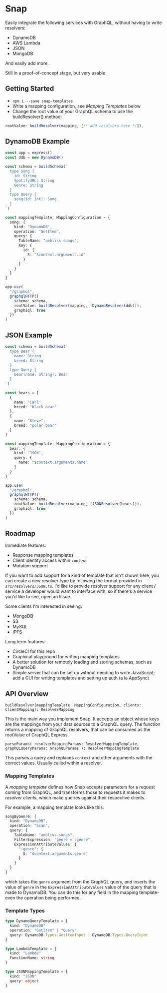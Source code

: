 # Snap

Easily integrate the following services with GraphQL, without having to write resolvers:

* DynamoDB
* AWS Lambda
* JSON
* MongoDB

And easily add more.

Still in a proof-of-concept stage, but very usable.

## Getting Started

* `npm i --save snap-templates`
* Write a mapping configuration, see _Mapping Templates_ below
* Change the root value of your GraphQL schema to use the buildResolver() method:

```typescript
rootValue: buildResolver(mapping, [/* add resolvers here */]),
```

## DynamoDB Example

```typescript
const app = express()
const ddb = new DynamoDB()

const schema = buildSchema(`
  type Song {
    id: String
    SpotifyURL: String
    Genre: String
  }
  type Query {
    song(id: Int): Song
  }
`)

const mappingTemplate: MappingConfiguration = {
  song: {
    kind: "DynamoDB",
    operation: "GetItem",
    query: {
      TableName: "ambliss-songs",
      Key: {
        id: {
          S: "$context.arguments.id"
        }
      }
    }
  }
}

app.use(
  "/graphql",
  graphqlHTTP({
    schema: schema,
    rootValue: buildResolver(mapping, [DynamoResolver(ddb)]),
    graphiql: true
  })
)
```

## JSON Example

```typescript
const schema = buildSchema(`
  type Bear {
    name: String
    breed: String
  }
  type Query {
    bear(name: String): Bear
  }
`)

const bears = [
  {
    name: "Carl",
    breed: "black bear"
  },
  {
    name: "Steve",
    breed: "polar bear"
  }
]

const mappingTemplate: MappingConfiguration = {
  bear: {
    kind: "JSON",
    query: {
      name: "$context.arguments.name"
    }
  }
}

app.use(
  "/graphql",
  graphqlHTTP({
    schema: schema,
    rootValue: buildResolver(mapping, [JSONResolver(bears)]),
    graphiql: true
  })
)
```

## Roadmap

Immediate features:

* Response mapping templates
* Client identity access within `context`
* ~~Mutation support~~

If you want to add support for a kind of template that isn't shown here, you can create a new resolver type by following the format provided in `src/resolvers/JSON.ts`.
I'd like to provide resolver support for any client / service a developer would want to interface with, so if there's a service you'd like to see, open an Issue.

Some clients I'm interested in seeing:

* MongoDB
* S3
* MySQL
* IPFS

Long term features:

* CircleCI for this repo
* Graphical playground for writing mapping templates
* A better solution for remotely loading and storing schemas, such as DynamoDB
* Simple server that can be set up without needing to write JavaScript; add a GUI for writing templates and setting up auth (a la AppSync)

## API Overview

`buildResolver(mappingTemplate: MappingConfiguration, clients: ClientMapping): ResolverMapping`

This is the main way you implement Snap.
It accepts an object whose keys are the mappings from your data sources to a GraphQL query.
The function returns a mapping of GraphQL resolvers, that can be consumed as the rootValue of GraphQL Express.

`parseParams( resolverMappingParams: ResolverMappingTemplate, graphQLQueryParams: GraphQLParams ): ResolverMappingTemplate`

This parses a query and replaces `context` and other arguments with the correct values.
Usually called within a resolver.

### Mapping Templates

A _mapping template_ defines how Snap accepts parameters for a request coming from GraphQL, and transforms those to requests it makes to _resolver clients_, which make queries against their respective clients.

For example, a mapping template looks like this:

```typescript
songByGenre: {
  kind: "DynamoDB",
  operation: "Scan",
  query: {
    TableName: "ambliss-songs",
    FilterExpression: "genre = :genre",
    ExpressionAttributeValues: {
      ":genre": {
        S: "$context.arguments.genre"
      }
    }
  }
}
```

which takes the `genre` argument from the GraphQL query, and inserts the value of `genre` in the `ExpressionAttributeValues` value of the query that is made to DynamoDB.
You can do this for any field in the mapping template- even the operation being performed.

### Template Types

```typescript
type DynamoQueryTemplate = {
  kind: "DynamoDB"
  operation: "GetItem" | "Query"
  query: DynamoDB.Types.GetItemInput | DynamoDB.Types.QueryInput
}
```

```typescript
type LambdaTemplate = {
  kind: "Lambda"
  FunctionName: string
}
```

```typescript
type JSONMappingTemplate = {
  kind: "JSON"
  query: object
}
```
